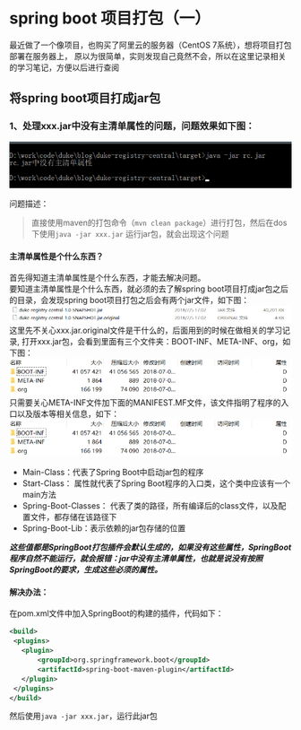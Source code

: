 # spring boot 项目打包（一）

最近做了一个像项目，也购买了阿里云的服务器（CentOS 7系统），想将项目打包部署在服务器上，
原以为很简单，实则发现自己竟然不会，所以在这里记录相关的学习笔记，方便以后进行查阅

## 将spring boot项目打成jar包

### 1、处理xxx.jar中没有主清单属性的问题，问题效果如下图：
![Image_text](https://raw.githubusercontent.com/dukehu/notes/master/img/springboot_package_jar_problem_01.png)

问题描述：
> 直接使用maven的打包命令（`mvn clean package`）进行打包，然后在dos下使用`java -jar xxx.jar`
运行jar包，就会出现这个问题
 
#### 主清单属性是个什么东西？  
首先得知道主清单属性是个什么东西，才能去解决问题。  
要知道主清单属性是个什么东西，就必须的去了解spring boot项目打成jar包之后的目录，会发现spring boot项目打包之后会有两个jar文件，如下图：  
![Image_text](https://raw.githubusercontent.com/dukehu/notes/master/img/springboot_package_jar_problem_02.png)  
这里先不关心xxx.jar.original文件是干什么的，后面用到的时候在做相关的学习记录,
打开xxx.jar包，会看到里面有三个文件夹：BOOT-INF、META-INF、org，如下图：  
![Image_text](https://raw.githubusercontent.com/dukehu/notes/master/img/springboot_package_jar_problem_03.png)  
只需要关心META-INF文件加下面的MANIFEST.MF文件，该文件指明了程序的入口以及版本等相关信息，如下：  
![Image_text](https://raw.githubusercontent.com/dukehu/notes/master/img/springboot_package_jar_problem_03.png)  
* Main-Class：代表了Spring Boot中启动jar包的程序  
* Start-Class： 属性就代表了Spring Boot程序的入口类，这个类中应该有一个main方法  
* Spring-Boot-Classes： 代表了类的路径，所有编译后的class文件，以及配置文件，都存储在该路径下  
* Spring-Boot-Lib：表示依赖的jar包存储的位置  

**_这些值都是SpringBoot打包插件会默认生成的，如果没有这些属性，SpringBoot程序自然不能运行，就会报错：jar中没有主清单属性，也就是说没有按照SpringBoot的要求，生成这些必须的属性。_**  

#### 解决办法：  
在pom.xml文件中加入SpringBoot的构建的插件，代码如下：  
 ```xml
<build>
  <plugins>
  	<plugin>
  		<groupId>org.springframework.boot</groupId>
 		<artifactId>spring-boot-maven-plugin</artifactId>
  	</plugin>
  </plugins>
 </build>
```

然后使用`java -jar xxx.jar`，运行此jar包